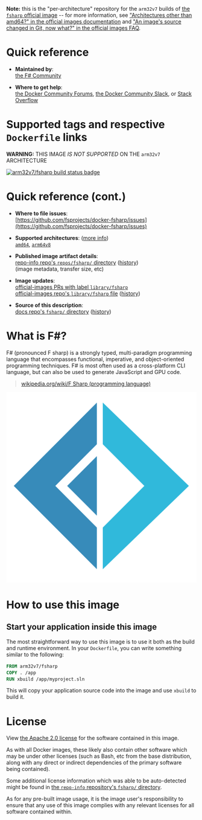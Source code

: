 <!--

********************************************************************************

WARNING:

    DO NOT EDIT "fsharp/README.md"

    IT IS AUTO-GENERATED

    (from the other files in "fsharp/" combined with a set of templates)

********************************************************************************

-->

**Note:** this is the "per-architecture" repository for the `arm32v7` builds of [the `fsharp` official image](https://hub.docker.com/_/fsharp) -- for more information, see ["Architectures other than amd64?" in the official images documentation](https://github.com/docker-library/official-images#architectures-other-than-amd64) and ["An image's source changed in Git, now what?" in the official images FAQ](https://github.com/docker-library/faq#an-images-source-changed-in-git-now-what).

# Quick reference

-	**Maintained by**:  
	[the F# Community](https://github.com/fsprojects/docker-fsharp)

-	**Where to get help**:  
	[the Docker Community Forums](https://forums.docker.com/), [the Docker Community Slack](http://dockr.ly/slack), or [Stack Overflow](https://stackoverflow.com/search?tab=newest&q=docker)

# Supported tags and respective `Dockerfile` links

**WARNING:** THIS IMAGE *IS NOT SUPPORTED* ON THE `arm32v7` ARCHITECTURE

[![arm32v7/fsharp build status badge](https://img.shields.io/jenkins/s/https/doi-janky.infosiftr.net/job/multiarch/job/arm32v7/job/fsharp.svg?label=arm32v7/fsharp%20%20build%20job)](https://doi-janky.infosiftr.net/job/multiarch/job/arm32v7/job/fsharp/)

# Quick reference (cont.)

-	**Where to file issues**:  
	[https://github.com/fsprojects/docker-fsharp/issues](https://github.com/fsprojects/docker-fsharp/issues)

-	**Supported architectures**: ([more info](https://github.com/docker-library/official-images#architectures-other-than-amd64))  
	[`amd64`](https://hub.docker.com/r/amd64/fsharp/), [`arm64v8`](https://hub.docker.com/r/arm64v8/fsharp/)

-	**Published image artifact details**:  
	[repo-info repo's `repos/fsharp/` directory](https://github.com/docker-library/repo-info/blob/master/repos/fsharp) ([history](https://github.com/docker-library/repo-info/commits/master/repos/fsharp))  
	(image metadata, transfer size, etc)

-	**Image updates**:  
	[official-images PRs with label `library/fsharp`](https://github.com/docker-library/official-images/pulls?q=label%3Alibrary%2Ffsharp)  
	[official-images repo's `library/fsharp` file](https://github.com/docker-library/official-images/blob/master/library/fsharp) ([history](https://github.com/docker-library/official-images/commits/master/library/fsharp))

-	**Source of this description**:  
	[docs repo's `fsharp/` directory](https://github.com/docker-library/docs/tree/master/fsharp) ([history](https://github.com/docker-library/docs/commits/master/fsharp))

# What is F#?

F# (pronounced F sharp) is a strongly typed, multi-paradigm programming language that encompasses functional, imperative, and object-oriented programming techniques. F# is most often used as a cross-platform CLI language, but can also be used to generate JavaScript and GPU code.

> [wikipedia.org/wiki/F Sharp (programming language)](https://en.wikipedia.org/wiki/F_Sharp_%28programming_language%29)

![logo](https://raw.githubusercontent.com/docker-library/docs/7d8c02340482b7f0c08c9fa7dc534d72314d3a22/fsharp/logo.png)

# How to use this image

## Start your application inside this image

The most straightforward way to use this image is to use it both as the build and runtime environment. In your `Dockerfile`, you can write something similar to the following:

```dockerfile
FROM arm32v7/fsharp
COPY . /app
RUN xbuild /app/myproject.sln
```

This will copy your application source code into the image and use `xbuild` to build it.

# License

View [the Apache 2.0 license](https://github.com/fsharp/fsharp/blob/d518f91418ef43a61875a5d932147b97fd0f47f3/LICENSE) for the software contained in this image.

As with all Docker images, these likely also contain other software which may be under other licenses (such as Bash, etc from the base distribution, along with any direct or indirect dependencies of the primary software being contained).

Some additional license information which was able to be auto-detected might be found in [the `repo-info` repository's `fsharp/` directory](https://github.com/docker-library/repo-info/tree/master/repos/fsharp).

As for any pre-built image usage, it is the image user's responsibility to ensure that any use of this image complies with any relevant licenses for all software contained within.
